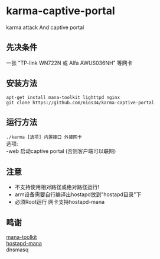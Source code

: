 # karma-captive-portal
karma attack And captive portal </br>

## 先决条件
一张 "TP-link WN722N 或 Alfa AWUS036NH" 等网卡 </br>

## 安装方法
`apt-get install mana-toolkit lighttpd nginx` </br>
`git clone https://github.com/nios34/karma-captive-portal` </br>

## 运行方法
`./karma [选项] 内置接口 外接网卡 ` </br>
选项: </br>
  -web 启动captive portal (否则客户端可以联网) </br>

## 注意 
 * 不支持使用相对路径或绝对路径运行! </br>
 * arm设备需要自行编译出hostapd放到"hostapd目录"下 </br>
 * 必须Root运行 网卡支持hostapd-mana </br>

## 鸣谢
[mana-toolkit](https://github.com/sensepost/mana) </br>
[hostapd-mana](https://github.com/sensepost/hostapd-mana) </br>
dnsmasq </br>


